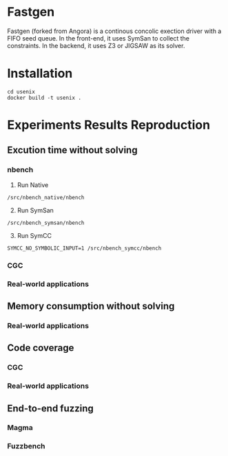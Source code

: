 # Fastgen

Fastgen (forked from Angora) is a continous concolic exection driver with a FIFO seed queue. In the front-end, it uses SymSan to collect the constraints. In the backend, it uses Z3 or JIGSAW as its solver.

# Installation

```
cd usenix
docker build -t usenix .
```

# Experiments Results Reproduction


## Excution time without solving 

### nbench

1. Run Native

```
/src/nbench_native/nbench
```

2. Run SymSan

```
/src/nbench_symsan/nbench
```

3. Run SymCC

```
SYMCC_NO_SYMBOLIC_INPUT=1 /src/nbench_symcc/nbench
```

### CGC
### Real-world applications

## Memory consumption without solving

### Real-world applications

## Code coverage

### CGC
### Real-world applications

## End-to-end fuzzing

### Magma
### Fuzzbench


